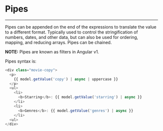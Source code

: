 # Pipes
-----------------------------------
Pipes can be appended on the end of the expressions to translate the value to a different format. Typically used
to control the stringification of numbers, dates, and other data, but can also be used for ordering, mapping, and
reducing arrays. Pipes can be chained.

**NOTE:** Pipes are known as filters in Angular v1.

Pipes syntax is:

``` javascript
<div class="movie-copy">
  <p>
    {{ model.getValue('copy') | async | uppercase }}
  </p>
  <ul>
    <li>
      <b>Starring</b>: {{ model.getValue('starring') | async }}
    </li>
    <li>
      <b>Genres</b>: {{ model.getValue('genres') | async }}
    </li>
  <ul>
</div>
```
